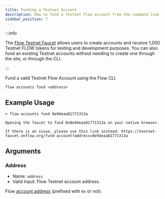 ```yaml
---
title: Funding a Testnet Account
description: How to fund a Testnet Flow account from the command line
sidebar_position: 7
---
```


:::info

The [Flow Testnet Faucet](https://testnet-faucet.onflow.org/) allows users to create accounts and receive 1,000 Testnet FLOW tokens for testing and development purposes. You can also fund an existing Testnet accounts without needing to create one through the site, or through the CLI.

:::

Fund a valid Testnet Flow Account using the Flow CLI.

```shell
flow accounts fund <address>
```

## Example Usage

```
> flow accounts fund 8e94eaa81771313a

Opening the faucet to fund 0x8e94eaa81771313a on your native browser.

If there is an issue, please use this link instead: https://testnet-faucet.onflow.org/fund-account?address=8e94eaa81771313a

```

## Arguments

### Address

- Name: `address`
- Valid Input: Flow Testnet account address.

Flow [account address](../../../build/cadence/basics/accounts.md) (prefixed with `0x` or not).
